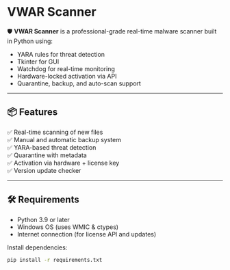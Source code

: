 # VWAR Scanner

🛡️ **VWAR Scanner** is a professional-grade real-time malware scanner built in Python using:
- YARA rules for threat detection
- Tkinter for GUI
- Watchdog for real-time monitoring
- Hardware-locked activation via API
- Quarantine, backup, and auto-scan support

---

## 📦 Features

✅ Real-time scanning of new files  
✅ Manual and automatic backup system  
✅ YARA-based threat detection  
✅ Quarantine with metadata  
✅ Activation via hardware + license key  
✅ Version update checker

---

## 🛠️ Requirements

- Python 3.9 or later
- Windows OS (uses WMIC & ctypes)
- Internet connection (for license API and updates)

Install dependencies:

```bash
pip install -r requirements.txt
